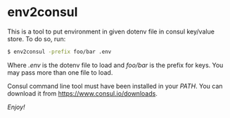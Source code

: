 # env2consul

This is a tool to put environment in given dotenv file in consul key/value store. To do so, run:

```sh
$ env2consul -prefix foo/bar .env
```

Where *.env* is the dotenv file to load and *foo/bar* is the prefix for keys. You may pass more than one file to load.

Consul command line tool must have been installed in your *PATH*. You can download it from <https://www.consul.io/downloads>.

*Enjoy!*
